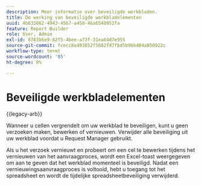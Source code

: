 ```yaml
---
description: Meer informatie over beveiligde werkbladen.
title: De werking van beveiligde werkbladelementen
uuid: 4b632862-4943-4567-a458-46a6548952fa
feature: Report Builder
role: User, Admin
exl-id: 8783b6e9-82f5-4bee-a73f-31ea64d7e955
source-git-commit: fcecc8a493852f5682fd7fbd5b9bb484a850922c
workflow-type: tm+mt
source-wordcount: '85'
ht-degree: 0%

---
```


# Beveiligde werkbladelementen

{{legacy-arb}}

Wanneer u cellen vergrendelt om uw werkblad te beveiligen, kunt u geen verzoeken maken, bewerken of vernieuwen. Verwijder alle beveiliging uit uw werkblad voordat u Request Manager gebruikt.

Als u het verzoek vernieuwt en probeert om een cel te bewerken tijdens het vernieuwen van het aanvraagproces, wordt een Excel-toast weergegeven om aan te geven dat het werkblad momenteel is beveiligd. Nadat een vernieuwingsaanvraagproces is voltooid, hebt u toegang tot het spreadsheet en wordt de tijdelijke spreadsheetbeveiliging verwijderd.
